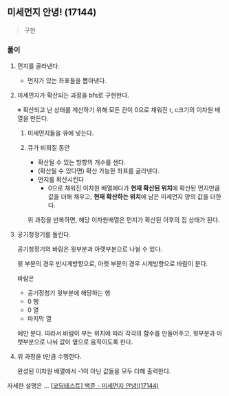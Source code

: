 ## 미세먼지 안녕! (17144)
> 구현

### 풀이
1. 먼지를 골라낸다. 
   - 먼지가 있는 좌표들을 뽑아낸다. 

2. 미세먼지가 확산되는 과정을 bfs로 구현한다.
    
    ※ 확산되고 난 상태를 계산하기 위해 모든 칸이 0으로 채워진 r, c크기의 이차원 배열을 만든다. 

     1. 미세먼지들을 큐에 넣는다. 
     2. 큐가 비워질 동안
        - 확산될 수 있는 방향의 개수를 센다. 
        - (확산될 수 있다면) 확산 가능한 좌표를 골라낸다.
        - 먼지를 확산시킨다
          - 0으로 채워진 이차원 배열에다가 **현재 확산된 위치**에 확산된 먼지만큼 값을 더해 채우고, **현재 확산하는 위치**에 남은 미세먼지 양의 값을 더한다. 
        
        위 과정을 반복하면, 해당 이차원배열은 먼지가 확산된 이후의 집 상태가 된다. 

3. 공기청정기를 돌린다. 
    
    공기청정기의 바람은 윗부분과 아랫부분으로 나뉠 수 있다. 

    윗 부분의 경우 반시계방향으로, 아랫 부분의 경우 시계방향으로 바람이 분다. 

    바람은 
    - 공기정청기 윗부분에 해당하는 행
    - 0 행
    - 0 열
    - 마지막 열 
    
    에만 분다. 따라서 바람이 부는 위치에 따라 각각의 함수를 만들어주고, 윗부분과 아랫부분으로 나눠 값이 옆으로 움직이도록 한다. 

4. 위 과정을 t만큼 수행한다.  
   
   완성된 이차원 배열에서 -1이 아닌 값들을 모두 더해 출력한다. 

자세한 설명은 ... [[코딩테스트] 백준 - 미세먼지 안녕!(17144)](https://blog.naver.com/diddnjs02/222141764628) 